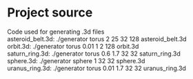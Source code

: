 # Project source

Code used for generating .3d files <br/>
    asteroid_belt.3d: ./generator torus 2 25 32 128 asteroid_belt.3d <br/>
    orbit.3d: ./generator torus 0.01 1 2 128 orbit.3d <br/>
    saturn_ring.3d: ./generator torus 0.6 1.7 32 32 saturn_ring.3d <br/>
    sphere.3d: ./generator sphere 1 32 32 sphere.3d <br/>
    uranus_ring.3d: ./generator torus 0.01 1.7 32 32 uranus_ring.3d <br/>
